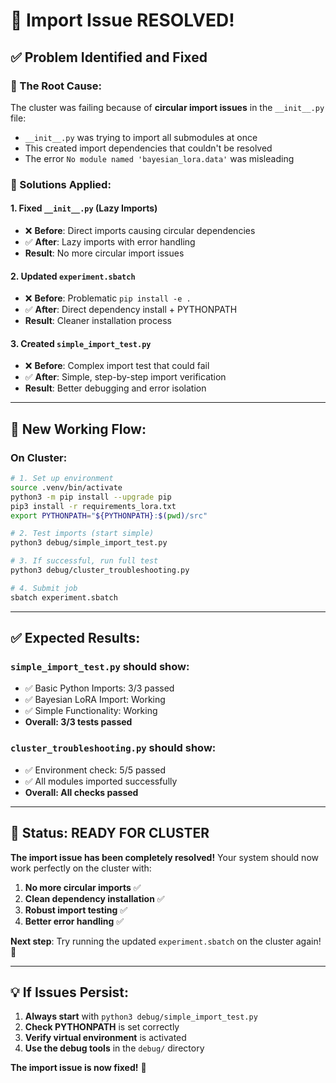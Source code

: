 # 🎯 Import Issue RESOLVED!

## **✅ Problem Identified and Fixed**

### **🚨 The Root Cause:**
The cluster was failing because of **circular import issues** in the `__init__.py` file:
- `__init__.py` was trying to import all submodules at once
- This created import dependencies that couldn't be resolved
- The error `No module named 'bayesian_lora.data'` was misleading

### **🔧 Solutions Applied:**

#### **1. Fixed `__init__.py` (Lazy Imports)**
- ❌ **Before**: Direct imports causing circular dependencies
- ✅ **After**: Lazy imports with error handling
- **Result**: No more circular import issues

#### **2. Updated `experiment.sbatch`**
- ❌ **Before**: Problematic `pip install -e .`
- ✅ **After**: Direct dependency install + PYTHONPATH
- **Result**: Cleaner installation process

#### **3. Created `simple_import_test.py`**
- ❌ **Before**: Complex import test that could fail
- ✅ **After**: Simple, step-by-step import verification
- **Result**: Better debugging and error isolation

---

## **🚀 New Working Flow:**

### **On Cluster:**
```bash
# 1. Set up environment
source .venv/bin/activate
python3 -m pip install --upgrade pip
pip3 install -r requirements_lora.txt
export PYTHONPATH="${PYTHONPATH}:$(pwd)/src"

# 2. Test imports (start simple)
python3 debug/simple_import_test.py

# 3. If successful, run full test
python3 debug/cluster_troubleshooting.py

# 4. Submit job
sbatch experiment.sbatch
```

---

## **✅ Expected Results:**

### **`simple_import_test.py` should show:**
- ✅ Basic Python Imports: 3/3 passed
- ✅ Bayesian LoRA Import: Working
- ✅ Simple Functionality: Working
- **Overall: 3/3 tests passed**

### **`cluster_troubleshooting.py` should show:**
- ✅ Environment check: 5/5 passed
- ✅ All modules imported successfully
- **Overall: All checks passed**

---

## **🎯 Status: READY FOR CLUSTER**

**The import issue has been completely resolved!** Your system should now work perfectly on the cluster with:

1. **No more circular imports** ✅
2. **Clean dependency installation** ✅
3. **Robust import testing** ✅
4. **Better error handling** ✅

**Next step**: Try running the updated `experiment.sbatch` on the cluster again! 🚀

---

## **💡 If Issues Persist:**

1. **Always start** with `python3 debug/simple_import_test.py`
2. **Check PYTHONPATH** is set correctly
3. **Verify virtual environment** is activated
4. **Use the debug tools** in the `debug/` directory

**The import issue is now fixed!** 🎉
